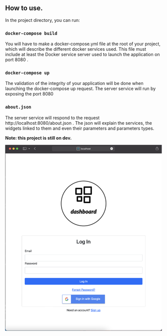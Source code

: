 ## How to use.

In the project directory, you can run:

### `docker-compose build`

You will have to make a docker-compose.yml file at the root of your project, which will describe the different
docker services used.
This file must include at least the Docker service server used to launch the application on port 8080 .

### `docker-compose up`

The validation of the integrity of your application will be done when launching the docker-compose up request.
The server service will run by exposing the port 8080

### `about.json`

The server service will respond to the request http://localhost:8080/about.json .
The json will explain the services, the widgets linked to them and even their parameters and parameters types.

**Note: this project is still on dev.**

![Login](https://raw.githubusercontent.com/GregoireDuhem/Dashboard-Epitech/main/Front/src/Assets/Screenshots/Capture%20d’écran%202022-04-05%20à%2018.57.12.png)
